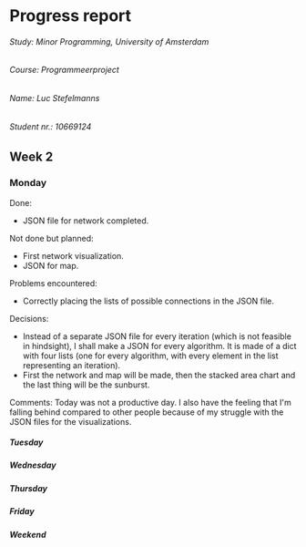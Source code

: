 # Progress report

###### Study:       Minor Programming, University of Amsterdam
###### Course:      Programmeerproject
###### Name:        Luc Stefelmanns
###### Student nr.: 10669124

## Week 2
### Monday
Done:
* JSON file for network completed.

Not done but planned:
* First network visualization.
* JSON for map.

Problems encountered:
* Correctly placing the lists of possible connections in the JSON file.

Decisions:
* Instead of a separate JSON file for every iteration (which is not feasible in hindsight), I shall make a JSON for every algorithm. It is made of a dict with four lists (one for every algorithm, with every element in the list representing an iteration).
* First the network and map will be made, then the stacked area chart and the last thing will be the sunburst.

Comments:
Today was not a productive day. I also have the feeling that I'm falling behind compared to other people because of my struggle with the JSON files for the visualizations.


##### Tuesday
##### Wednesday
##### Thursday
##### Friday
##### Weekend
